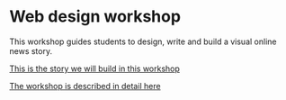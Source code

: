 # **Web design workshop**

This workshop guides students to design, write and build a visual online news story.

[This is the story we will build in this workshop](https://amarton.github.io/652-interactive-design-development/web-design-workshop/site-build-module/school-shooting-story/school-shootings-story.html)


[The workshop is described in detail here](https://docs.google.com/document/d/e/2PACX-1vTbb6eP2ME2O_FaNLt-yfKFW1SYZTLkFMJNjgdWpkx75dseEkqP2kUvKK-lm9p_tpNVJ_wZZ9lZiqju/pub)
